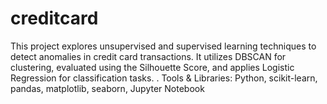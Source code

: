 # creditcard
This project explores unsupervised and supervised learning techniques to detect anomalies in credit card transactions. It utilizes DBSCAN for clustering, evaluated using the Silhouette Score, and applies Logistic Regression for classification tasks. . Tools &amp; Libraries: Python, scikit-learn, pandas, matplotlib, seaborn, Jupyter Notebook
